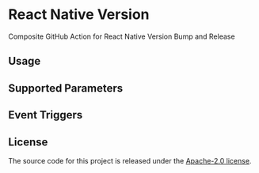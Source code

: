 # React Native Version
Composite GitHub Action for React Native Version Bump and Release

## Usage


## Supported Parameters



## Event Triggers

## License
The source code for this project is released under the [Apache-2.0 license](./LICENSE).